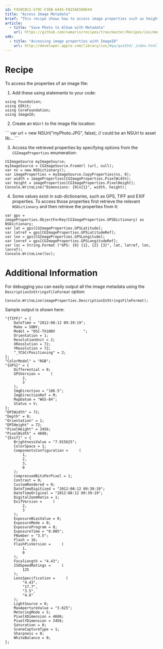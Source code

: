 ```yaml
---
id: F459CB11-570C-F3EB-6445-F825AE580E44
title: "Access Image Metadata"
brief: "This recipe shows how to access image properties such as height, width, DPI, EXIF data, etc."
article:
  - title: "Save Photo to Album with Metadata" 
    url: https://github.com/xamarin/recipes/tree/master/Recipes/ios/media/video_and_photos/save_photo_to_album_with_metadata
sdk:
  - title: "Accessing image properties with ImageIO" 
    url: http://developer.apple.com/library/ios/#qa/qa1654/_index.html
---
```


<a name="Recipe" class="injected"></a>


# Recipe

To access the properties of an image file:

1. Add these using statements to your code:

```
using Foundation;
using UIKit;
using CoreFoundation;
using ImageIO;
```

<ol start="2">
  <li>Create an <code>NSUrl</code> to the image file location:</li>
</ol>
```
var url = new NSUrl("myPhoto.JPG", false);  // could be an NSUrl to asset lib...
```

<ol start="3">
  <li>Access the retrieved properties by specifying options from the <code>CGImageProperties</code> enumeration:</li>
</ol>

```
CGImageSource myImageSource;
myImageSource = CGImageSource.FromUrl (url, null);
var ns = new NSDictionary();
var imageProperties = myImageSource.CopyProperties(ns, 0);
var width = imageProperties[CGImageProperties.PixelWidth];
var height = imageProperties[CGImageProperties.PixelHeight];
Console.WriteLine("Dimensions: {0}x{1}", width, height);
```

<ol start="4">
  <li>Some values exist in sub-dictionaries, such as GPS, TIFF and EXIF properties. To access those properties first retrieve the relevant <code>NSDictionary</code> and then retrieve the properties from it:</li>
</ol>

```
var gps = imageProperties.ObjectForKey(CGImageProperties.GPSDictionary) as NSDictionary;
var lat = gps[CGImageProperties.GPSLatitude];
var latref = gps[CGImageProperties.GPSLatitudeRef];
var lon = gps[CGImageProperties.GPSLongitude];
var lonref = gps[CGImageProperties.GPSLongitudeRef];
var loc = String.Format ("GPS: {0} {1}, {2} {3}", lat, latref, lon, lonref);
Console.WriteLine(loc);
```

 <a name="Additional_Information" class="injected"></a>


# Additional Information

For debugging you can easily output all the image metadata using the
`DescriptionInStringsFileFormat` option:

```
Console.WriteLine(imageProperties.DescriptionInStringsFileFormat);
```

Sample output is shown here:

```
"{TIFF}" = {
    DateTime = "2012:08:12 09:39:19";
    Make = SONY;
    Model = "DSC-TX100V             ";
    Orientation = 1;
    ResolutionUnit = 2;
    XResolution = 72;
    YResolution = 72;
    "_YCbCrPositioning" = 2;
};
"ColorModel" = "RGB";
"{GPS}" = {
    Differential = 0;
    GPSVersion =     (
        2,
        3
    );
    ImgDirection = "106.5";
    ImgDirectionRef = M;
    MapDatum = "WGS-84";
    Status = V;
};
"DPIWidth" = 72;
"Depth" = 8;
"Orientation" = 1;
"DPIHeight" = 72;
"PixelHeight" = 3456;
"PixelWidth" = 4608;
"{Exif}" = {
    BrightnessValue = "7.915625";
    ColorSpace = 1;
    ComponentsConfiguration =     (
        1,
        2,
        3,
        0
    );
    CompressedBitsPerPixel = 1;
    Contrast = 0;
    CustomRendered = 0;
    DateTimeDigitized = "2012:08:12 09:39:19";
    DateTimeOriginal = "2012:08:12 09:39:19";
    DigitalZoomRatio = 1;
    ExifVersion =     (
        2,
        3
    );
    ExposureBiasValue = 0;
    ExposureMode = 0;
    ExposureProgram = 8;
    ExposureTime = "0.005";
    FNumber = "3.5";
    Flash = 16;
    FlashPixVersion =     (
        1,
        0
    );
    FocalLength = "4.43";
    ISOSpeedRatings =     (
        125
    );
    LensSpecification =     (
        "4.43",
        "17.7",
        "3.5",
        "4.6"
    );
    LightSource = 0;
    MaxApertureValue = "3.625";
    MeteringMode = 5;
    PixelXDimension = 4608;
    PixelYDimension = 3456;
    Saturation = 0;
    SceneCaptureType = 1;
    Sharpness = 0;
    WhiteBalance = 0;
};
```


